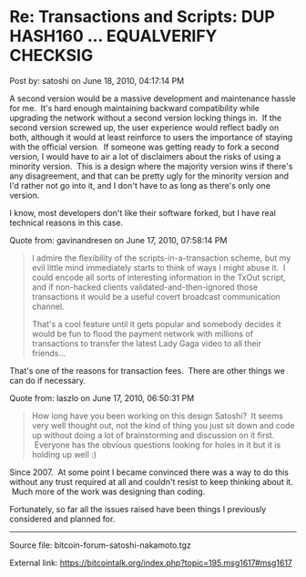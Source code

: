 # Re: Transactions and Scripts: DUP HASH160 ... EQUALVERIFY CHECKSIG

Post by: satoshi on June 18, 2010, 04:17:14 PM

A second version would be a massive development and maintenance hassle for me. &nbsp;It's hard enough maintaining backward compatibility while upgrading the network without a second version locking things in. &nbsp;If the second version screwed up, the user experience would reflect badly on both, although it would at least reinforce to users the importance of staying with the official version. &nbsp;If someone was getting ready to fork a second version, I would have to air a lot of disclaimers about the risks of using a minority version. &nbsp;This is a design where the majority version wins if there's any disagreement, and that can be pretty ugly for the minority version and I'd rather not go into it, and I don't have to as long as there's only one version.

I know, most developers don't like their software forked, but I have real technical reasons in this case.

Quote from: gavinandresen on June 17, 2010, 07:58:14 PM

> I admire the flexibility of the scripts-in-a-transaction scheme, but my evil little mind immediately starts to think of ways I might abuse it. &nbsp;I could encode all sorts of interesting information in the TxOut script, and if non-hacked clients validated-and-then-ignored those transactions it would be a useful covert broadcast communication channel.
>
> That's a cool feature until it gets popular and somebody decides it would be fun to flood the payment network with millions of transactions to transfer the latest Lady Gaga video to all their friends...

That's one of the reasons for transaction fees. &nbsp;There are other things we can do if necessary.

Quote from: laszlo on June 17, 2010, 06:50:31 PM

> How long have you been working on this design Satoshi? &nbsp;It seems very well thought out, not the kind of thing you just sit down and code up without doing a lot of brainstorming and discussion on it first. &nbsp;Everyone has the obvious questions looking for holes in it but it is holding up well :)

Since 2007. &nbsp;At some point I became convinced there was a way to do this without any trust required at all and couldn't resist to keep thinking about it. &nbsp;Much more of the work was designing than coding.

Fortunately, so far all the issues raised have been things I previously considered and planned for.

---

Source file: bitcoin-forum-satoshi-nakamoto.tgz

External link: https://bitcointalk.org/index.php?topic=195.msg1617#msg1617
